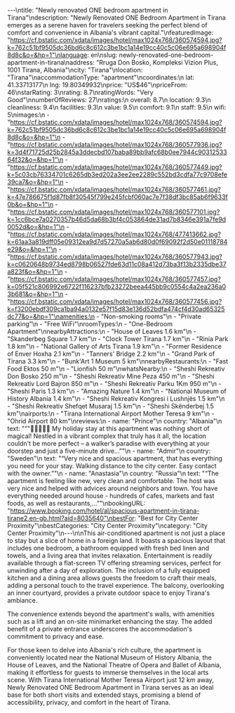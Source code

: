 ---\ntitle: "Newly renovated ONE bedroom apartment in Tirana"\ndescription: "Newly Renovated ONE Bedroom Apartment in Tirana emerges as a serene haven for travelers seeking the perfect blend of comfort and convenience in Albania's vibrant capital."\nfeaturedImage: "https://cf.bstatic.com/xdata/images/hotel/max1024x768/360574594.jpg?k=762c51bf9505dc36bd6c8c612c3be1bc1a14e19cc40c5c06e695a698904f8d8c&o=&hp=1"\nlanguage: en\nslug: newly-renovated-one-bedroom-apartment-in-tirana\naddress: "Rruga Don Bosko, Kompleksi Vizion Plus, 1001 Tirana, Albania"\ncity: "Tirana"\nlocation: "Tirana"\naccommodationType: "apartment"\ncoordinates:\n  lat: 41.33713177\n  lng: 19.80349932\nprice: "US$46"\npriceFrom: 46\nstarRating: 3\nrating: 8.7\nratingWords: "Very Good"\nnumberOfReviews: 27\nratings:\n  overall: 8.7\n  location: 9.3\n  cleanliness: 9.4\n  facilities: 9.3\n  value: 9.5\n  comfort: 9.1\n  staff: 9.5\n  wifi: 5\nimages:\n  - "https://cf.bstatic.com/xdata/images/hotel/max1024x768/360574594.jpg?k=762c51bf9505dc36bd6c8c612c3be1bc1a14e19cc40c5c06e695a698904f8d8c&o=&hp=1"\n  - "https://cf.bstatic.com/xdata/images/hotel/max1024x768/360577936.jpg?k=3d4f71725d25b2845a3ddecbd107baba89bb9afc68b0ee7944c9031253364f32&o=&hp=1"\n  - "https://cf.bstatic.com/xdata/images/hotel/max1024x768/360577449.jpg?k=5c03cb76334701c6265db3ed202a3ee2ee2289c552bd3cdfa77c9708efe39ca7&o=&hp=1"\n  - "https://cf.bstatic.com/xdata/images/hotel/max1024x768/360577461.jpg?k=47e786675f1d87fb8f30545f799e245fcbf060ac7e7f38df3bc85ab6f9633f0b&o=&hp=1"\n  - "https://cf.bstatic.com/xdata/images/hotel/max1024x768/360577101.jpg?k=1cc6bce7a0270357b46d5da68b3bf4c053864de31ad7b8346e391a7fe9d0052d&o=&hp=1"\n  - "https://cf.bstatic.com/xdata/images/hotel/max1024x768/477413662.jpg?k=61aa3a819dff05e09312ea9d7d57270a5ab6d80d0f69092f2d50e01118784e29&o=&hp=1"\n  - "https://cf.bstatic.com/xdata/images/hotel/max1024x768/360577943.jpg?k=c0620648b9734ed8798b06527fde63d11c08a412d73ba3f13b2335dbe37a823f&o=&hp=1"\n  - "https://cf.bstatic.com/xdata/images/hotel/max1024x768/360577457.jpg?k=05f521c806992e6722f116237bfb23272beea445bb9c0554c4a2ea236a03b681&o=&hp=1"\n  - "https://cf.bstatic.com/xdata/images/hotel/max1024x768/360577456.jpg?k=f3200ebdf309ca1ba94a0132e57f15d83e136d52bdfa474cf4d30ad65325dc77&o=&hp=1"\namenities:\n  - "Non-smoking rooms"\n  - "Private parking"\n  - "Free WiFi"\nroomTypes:\n  - "One-Bedroom Apartment"\nnearbyAttractions:\n  - "House of Leaves 1.6 km"\n  - "Skanderbeg Square 1.7 km"\n  - "Clock Tower Tirana 1.7 km"\n  - "Rinia Park 1.8 km"\n  - "National Gallery of Arts Tirana 1.9 km"\n  - "Former Residence of Enver Hoxha 2.1 km"\n  - "Tanners' Bridge 2.2 km"\n  - "Grand Park of Tirana 3.3 km"\n  - "Bunk'Art 1 Museum 5 km"\nnearbyRestaurants:\n  - "Fast Food Ektos 50 m"\n  - "Lionfish 50 m"\nwhatsNearby:\n  - "Sheshi Rekreativ Don Bosko 250 m"\n  - "Sheshi Rekreativ Mine Peza 450 m"\n  - "Sheshi Rekreativ Lord Bajron 850 m"\n  - "Sheshi Rekreativ Parku 1Km 950 m"\n  - "Sheshi Paris 1.3 km"\n  - "Amazing Nature 1.4 km"\n  - "National Museum of History Albania 1.4 km"\n  - "Sheshi Rekreativ Kongresi i Lushnjës 1.5 km"\n  - "Sheshi Rekreativ Shefqet Musaraj 1.5 km"\n  - "Sheshi Skënderbej 1.5 km"\nairports:\n  - "Tirana International Airport Mother Teresa 9 km"\n  - "Ohrid Airport 80 km"\nreviews:\n  - name: "Prince"\n    country: "Albania"\n    text: "“\"🌟🌟🌟🌟🌟 My holiday stay at this apartment was nothing short of magical! Nestled in a vibrant complex that truly has it all, the location couldn't be more perfect – a walker’s paradise with everything at your doorstep and just a five-minute drive...”"\n  - name: "Admir"\n    country: "Sweden"\n    text: "“Very nice and spacious apartment, that has everything you need for your stay. Walking distance to the city center. Easy contact with the owner.”"\n  - name: "Anastasia"\n    country: "Russia"\n    text: "“The apartment is feeling like new, very clean and comfortable. The host was very nice and helped with advices around neighbors and town. You have everything needed around house - hundreds of cafes, markets and fast foods, as well as restaurants,...”"\nbookingURL: "https://www.booking.com/hotel/al/spacious-apartment-in-tirana-tirane2.en-gb.html?aid=8035640"\nbestFor: "Best for City Center Proximity"\nbestCategories: "City Center Proximity"\ncategory: "City Center Proximity"\n---\n\nThis air-conditioned apartment is not just a place to stay but a slice of home in a foreign land. It boasts a spacious layout that includes one bedroom, a bathroom equipped with fresh bed linen and towels, and a living area that invites relaxation. Entertainment is readily available through a flat-screen TV offering streaming services, perfect for unwinding after a day of exploration. The inclusion of a fully equipped kitchen and a dining area allows guests the freedom to craft their meals, adding a personal touch to the travel experience. The balcony, overlooking an inner courtyard, provides a private outdoor space to enjoy Tirana's ambiance.

The convenience extends beyond the apartment's walls, with amenities such as a lift and an on-site minimarket enhancing the stay. The added benefit of a private entrance underscores the accommodation's commitment to privacy and ease.

For those keen to delve into Albania's rich culture, the apartment is conveniently located near the National Museum of History Albania, the House of Leaves, and the National Theatre of Opera and Ballet of Albania, making it effortless for guests to immerse themselves in the local arts scene. With Tirana International Mother Teresa Airport just 12 km away, Newly Renovated ONE Bedroom Apartment in Tirana serves as an ideal base for both short visits and extended stays, promising a blend of accessibility, privacy, and comfort in the heart of Tirana.